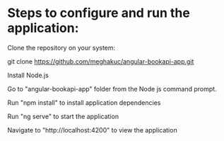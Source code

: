 # Steps to configure and run the application:

Clone the repository on your system:

git clone https://github.com/meghakuc/angular-bookapi-app.git

Install Node.js

Go to "angular-bookapi-app" folder from the Node js command prompt.

Run "npm install" to install application dependencies

Run "ng serve" to start the application

Navigate to "http://localhost:4200" to view the application
